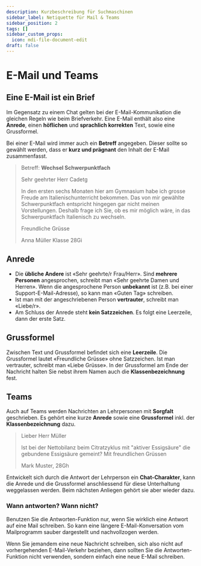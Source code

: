 ```yaml
---
description: Kurzbeschreibung für Suchmaschinen
sidebar_label: Netiquette für Mail & Teams
sidebar_position: 2
tags: []
sidebar_custom_props:
  icon: mdi-file-document-edit
draft: false
---
```


# E-Mail und Teams

## Eine E-Mail ist ein Brief

Im Gegensatz zu einem Chat gelten bei der E-Mail-Kommunikation die gleichen Regeln wie beim Briefverkehr. Eine E-Mail enthält also eine **Anrede**, einen **höflichen** und **sprachlich korrekten** Text, sowie eine Grussformel.

Bei einer E-Mail wird immer auch ein **Betreff** angegeben. Dieser sollte so gewählt werden, dass er **kurz und prägnant** den Inhalt der E-Mail zusammenfasst.

> Betreff: **Wechsel Schwerpunktfach**
>
> Sehr geehrter Herr Cadetg
>
> In den ersten sechs Monaten hier am Gymnasium habe ich grosse Freude am Italienischunterricht bekommen. Das von mir gewählte Schwerpunktfach entspricht hingegen gar nicht meinen Vorstellungen. Deshalb frage ich Sie, ob es mir möglich wäre, in das Schwerpunktfach Italienisch zu wechseln.
>
> Freundliche Grüsse
>
> Anna Müller
> Klasse 28Gi

## Anrede

- Die **übliche Andere** ist «Sehr geehrte/r Frau/Herr». Sind **mehrere Personen** angesprochen, schreibt man «Sehr geehrte Damen und Herren». Wenn die angesprochene Person **unbekannt** ist (z.B. bei einer Support-E-Mail-Adresse), so kann man «Guten Tag» schreiben.
- Ist man mit der angeschriebenen Person **vertrauter**, schreibt man «Liebe/r».
- Am Schluss der Anrede steht **kein Satzzeichen**. Es folgt eine Leerzeile, dann der erste Satz.

## Grussformel

Zwischen Text und Grussformel befindet sich eine **Leerzeile**. Die Grussformel lautet «Freundliche Grüsse» ohne Satzzeichen. Ist man vertrauter, schreibt man «Liebe Grüsse». In der Grussformel am Ende der Nachricht halten Sie nebst ihrem Namen auch die **Klassenbezeichnung** fest.

## Teams

Auch auf Teams werden Nachrichten an Lehrpersonen mit **Sorgfalt** geschrieben. Es gehört eine kurze **Anrede** sowie eine **Grussformel** inkl. der **Klassenbezeichnung** dazu. 

> Lieber Herr Müller
>
> Ist bei der Nettobilanz beim Citratzyklus mit "aktiver Essigsäure" die gebundene Essigsäure gemeint?
> Mit freundlichen Grüssen
>
> Mark Muster, 28Gh

Entwickelt sich durch die Antwort der Lehrperson ein **Chat-Charakter**, kann die Anrede und die Grussformel anschliessend für diese Unterhaltung weggelassen werden. Beim nächsten Anliegen gehört sie aber wieder dazu.

### Wann antworten? Wann nicht?

Benutzen Sie die Antworten-Funktion nur, wenn Sie wirklich eine Antwort auf eine Mail schreiben. So kann eine längere E-Mail-Konversation vom Mailprogramm sauber dargestellt und nachvollzogen werden.

Wenn Sie jemandem eine neue Nachricht schreiben, sich also nicht auf vorhergehenden E-Mail-Verkehr beziehen, dann sollten Sie die Antworten-Funktion nicht verwenden, sondern einfach eine neue E-Mail schreiben.
